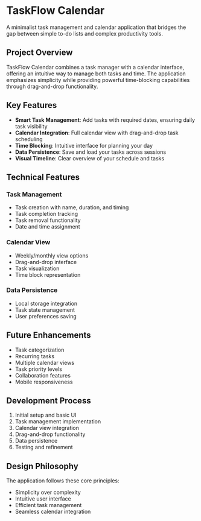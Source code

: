 # TaskFlow Calendar

A minimalist task management and calendar application that bridges the gap between simple to-do lists and complex productivity tools.

## Project Overview

TaskFlow Calendar combines a task manager with a calendar interface, offering an intuitive way to manage both tasks and time. The application emphasizes simplicity while providing powerful time-blocking capabilities through drag-and-drop functionality.

## Key Features

- **Smart Task Management**: Add tasks with required dates, ensuring daily task visibility
- **Calendar Integration**: Full calendar view with drag-and-drop task scheduling
- **Time Blocking**: Intuitive interface for planning your day
- **Data Persistence**: Save and load your tasks across sessions
- **Visual Timeline**: Clear overview of your schedule and tasks

## Technical Features

### Task Management
- Task creation with name, duration, and timing
- Task completion tracking
- Task removal functionality
- Date and time assignment

### Calendar View
- Weekly/monthly view options
- Drag-and-drop interface
- Task visualization
- Time block representation

### Data Persistence
- Local storage integration
- Task state management
- User preferences saving

## Future Enhancements

- Task categorization
- Recurring tasks
- Multiple calendar views
- Task priority levels
- Collaboration features
- Mobile responsiveness

## Development Process

1. Initial setup and basic UI
2. Task management implementation
3. Calendar view integration
4. Drag-and-drop functionality
5. Data persistence
6. Testing and refinement

## Design Philosophy

The application follows these core principles:
- Simplicity over complexity
- Intuitive user interface
- Efficient task management
- Seamless calendar integration